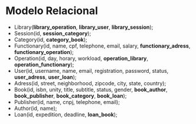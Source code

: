 # Modelo Relacional


* Library(**library_operation**, **library_user**, **library_session**);
* Session(id, **session_category**);
* Category(id, **category_book**);
* Functionary(id, name, cpf, telephone, email, salary, **functionary_adress**, **functionary_operation**);
* Operation(id, day, horary, workload, **operation_library**, **operation_functionary**);
* User(id, username, name, email, registration, password, status, **user_adress**, **user_loan**);
* Adress(id, street, neighborhood, zipcode, city, state, country);
* Book(id, isbn, unity, title, subtitle, status, gender, **book_author**, **book_publisher**, **book_category**, **book_loan**);
* Publisher(id, name, cnpj, telephone, email);
* Author(id, name);
* Loan(id, expedition, deadline, **loan_book**);
